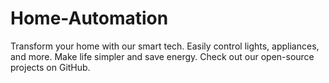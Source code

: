 # Home-Automation
Transform your home with our smart tech. Easily control lights, appliances, and more. Make life simpler and save energy. Check out our open-source projects on GitHub.
